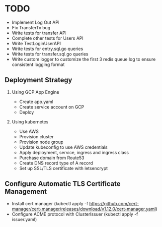 # TODO

- Implement Log Out API
- Fix TransferTx bug
- Write tests for transfer API
- Complete other tests for Users API
- Write TestLoginUserAPI
- Write tests for entry.sql.go queries
- Write tests for transfer.sql.go queries
- Write custom logger to customize the first 3 redis queue log to ensure consistent logging format

## Deployment Strategy

1. Using GCP App Engine

   - Create app.yaml
   - Create service account on GCP
   - Deploy

2. Using kubernetes
   - Use AWS
   - Provision cluster
   - Provision node group
   - Update kubeconfig to use AWS credentials
   - Apply deployment, service, ingress and ingress class
   - Purchase domain from Route53
   - Create DNS record type of A record
   - Set up SSL/TLS certificate with letsencrypt

## Configure Automatic TLS Certificate Management

- Install cert manager (kubectl apply -f https://github.com/cert-manager/cert-manager/releases/download/v1.12.0/cert-manager.yaml)
- Configure ACME protocol with ClusterIssuer (kubectl apply -f issuer.yaml)
